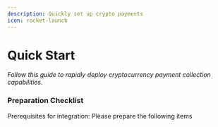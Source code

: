 ```yaml
---
description: Quickly set up crypto payments
icon: rocket-launch
---
```


# Quick Start

_Follow this guide to rapidly deploy cryptocurrency payment collection capabilities._

### &#x20;Preparation Checklist

&#x20;Prerequisites for integration: Please prepare the following items

